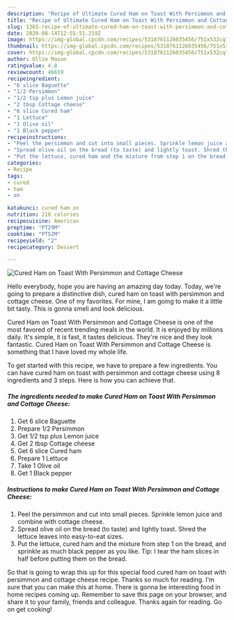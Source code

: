 ```yaml
---
description: "Recipe of Ultimate Cured Ham on Toast With Persimmon and Cottage Cheese"
title: "Recipe of Ultimate Cured Ham on Toast With Persimmon and Cottage Cheese"
slug: 1365-recipe-of-ultimate-cured-ham-on-toast-with-persimmon-and-cottage-cheese
date: 2020-08-14T12:55:51.219Z
image: https://img-global.cpcdn.com/recipes/5318761126035456/751x532cq70/cured-ham-on-toast-with-persimmon-and-cottage-cheese-recipe-main-photo.jpg
thumbnail: https://img-global.cpcdn.com/recipes/5318761126035456/751x532cq70/cured-ham-on-toast-with-persimmon-and-cottage-cheese-recipe-main-photo.jpg
cover: https://img-global.cpcdn.com/recipes/5318761126035456/751x532cq70/cured-ham-on-toast-with-persimmon-and-cottage-cheese-recipe-main-photo.jpg
author: Ollie Mason
ratingvalue: 4.8
reviewcount: 46619
recipeingredient:
- "6 slice Baguette"
- "1/2 Persimmon"
- "1/2 tsp plus Lemon juice"
- "2 tbsp Cottage cheese"
- "6 slice Cured ham"
- "1 Lettuce"
- "1 Olive oil"
- "1 Black pepper"
recipeinstructions:
- "Peel the persimmon and cut into small pieces. Sprinkle lemon juice and combine with cottage cheese."
- "Spread olive oil on the bread (to taste) and lightly toast. Shred the lettuce leaves into easy-to-eat sizes."
- "Put the lettuce, cured ham and the mixture from step 1 on the bread, and sprinkle as much black pepper as you like. Tip: I tear the ham slices in half before putting them on the bread."
categories:
- Recipe
tags:
- cured
- ham
- on

katakunci: cured ham on 
nutrition: 218 calories
recipecuisine: American
preptime: "PT29M"
cooktime: "PT52M"
recipeyield: "2"
recipecategory: Dessert

---
```



![Cured Ham on Toast With Persimmon and Cottage Cheese](https://img-global.cpcdn.com/recipes/5318761126035456/751x532cq70/cured-ham-on-toast-with-persimmon-and-cottage-cheese-recipe-main-photo.jpg)

Hello everybody, hope you are having an amazing day today. Today, we're going to prepare a distinctive dish, cured ham on toast with persimmon and cottage cheese. One of my favorites. For mine, I am going to make it a little bit tasty. This is gonna smell and look delicious.



Cured Ham on Toast With Persimmon and Cottage Cheese is one of the most favored of recent trending meals in the world. It is enjoyed by millions daily. It's simple, it is fast, it tastes delicious. They're nice and they look fantastic. Cured Ham on Toast With Persimmon and Cottage Cheese is something that I have loved my whole life.


To get started with this recipe, we have to prepare a few ingredients. You can have cured ham on toast with persimmon and cottage cheese using 8 ingredients and 3 steps. Here is how you can achieve that.

<!--inarticleads1-->

##### The ingredients needed to make Cured Ham on Toast With Persimmon and Cottage Cheese:

1. Get 6 slice Baguette
1. Prepare 1/2 Persimmon
1. Get 1/2 tsp plus Lemon juice
1. Get 2 tbsp Cottage cheese
1. Get 6 slice Cured ham
1. Prepare 1 Lettuce
1. Take 1 Olive oil
1. Get 1 Black pepper




<!--inarticleads2-->

##### Instructions to make Cured Ham on Toast With Persimmon and Cottage Cheese:

1. Peel the persimmon and cut into small pieces. Sprinkle lemon juice and combine with cottage cheese.
1. Spread olive oil on the bread (to taste) and lightly toast. Shred the lettuce leaves into easy-to-eat sizes.
1. Put the lettuce, cured ham and the mixture from step 1 on the bread, and sprinkle as much black pepper as you like. Tip: I tear the ham slices in half before putting them on the bread.




So that is going to wrap this up for this special food cured ham on toast with persimmon and cottage cheese recipe. Thanks so much for reading. I'm sure that you can make this at home. There is gonna be interesting food in home recipes coming up. Remember to save this page on your browser, and share it to your family, friends and colleague. Thanks again for reading. Go on get cooking!
